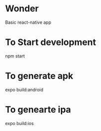 # Wonder
Basic react-native app

# To Start development
npm start

# To generate apk
expo build:android

# To genearte ipa
expo build:ios
